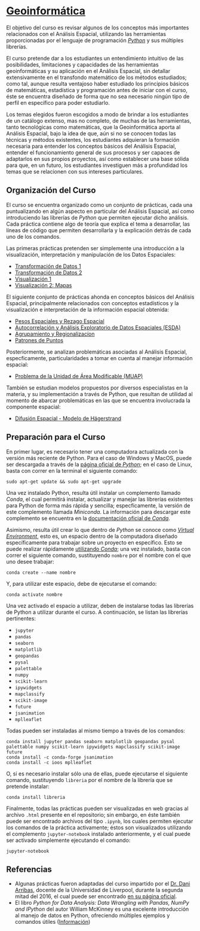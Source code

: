 # [Geoinformática](https://centrogeo.github.io/curso-geoinformatica-2/)

El objetivo del curso es revisar algunos de los conceptos más importantes relacionados con el Análisis Espacial, utilizando las herramientas proporcionadas por el lenguaje de programación *[Python](https://en.wikipedia.org/wiki/Python_(programming_language))* y sus múltiples librerías.

El curso pretende dar a los estudiantes un entendimiento intuitivo de las posibilidades, limitaciones y capacidades de las herramientas geoinformáticas y su aplicación en el Análisis Espacial, sin detallar extensivamente en el transfondo matemático de los métodos estudiados; como tal, aunque resulta ventajoso haber estudiado los principios básicos de matemáticas, estadística y programación antes de iniciar con el curso, éste se encuentra diseñado de forma que no sea necesario ningún tipo de perfil en específico para poder estudiarlo.

Los temas elegidos fueron escogidos a modo de brindar a los estudiantes de un catálogo extenso, mas no completo, de muchas de las herramientas, tanto tecnológicas como matemáticas, que la Geoinformática aporta al Análisis Espacial, bajo la idea de que, aún si no se conocen todas las técnicas y métodos existentes, los estudiantes adquieran la formación necesaria para entender los conceptos básicos del Análisis Espacial, entender el funcionamiento general de sus procesos y ser capaces de adaptarlos en sus propios proyectos, así como establecer una base sólida para que, en un futuro, los estudiantes investiguen más a profundidad los temas que se relacionen con sus intereses particulares.

## Organización del Curso
El curso se encuentra organizado como un conjunto de prácticas, cada una puntualizando en algún aspecto en particular del Análisis Espacial, así como introduciendo las librerías de *Python* que permiten ejecutar dicho análisis. Cada práctica contiene algo de teoría que explica el tema a desarrollar, las líneas de código que permiten desarrollarla y la explicación detrás de cada uno de los comandos.

Las primeras prácticas pretenden ser simplemente una introducción a la visualización, interpretación y manipulación de los Datos Espaciales:
* [Transformación de Datos 1](./01_transformacion/01_transformacion.html)
* [Transformación de Datos 2](./01_transformacion/02_transformacion.html)
* [Visualización 1](./02_geovisualizacion/02_visualizacion.html)
* [Visualización 2: Mapas](./02_geovisualizacion/02_geovisualizacion.html)

El siguiente conjunto de prácticas ahonda en conceptos básicos del Análisis Espacial, principalmente relacionados con conceptos estadísticos y la visualización e interpretación de la información espacial obtenida:
* [Pesos Espaciales y Rezago Espacial](./04_pesosespaciales/04_pesosespaciales.html)
* [Autocorrelación y Análisis Exploratorio de Datos Espaciales (ESDA)](./05_autocorrelacion/05_autocorrelacion.html)
* [Agrupamiento y Regionalizacíon](./06_regionalizacion/06_intro.html)
* [Patrones de Puntos](./07_patrones/07_patrones.html)

Posteriormente, se analizan problemáticas asociadas al Análisis Espacial, especficamente, particularidades a tomar en cuenta al manejar información espacial:
* [Problema de la Unidad de Área Modificable (MUAP)](./08_muap/08_muap.html)

También se estudian modelos propuestos por diversos especialistas en la materia, y su implementación a través de Python, que resultan de utilidad al momento de abarcar problemáticas en las que se encuentra involucrada la componente espacial:
* [Difusión Espacial - Modelo de Hägerstrand](./09_difusionespacial/09_intro.html)

## Preparación para el Curso
En primer lugar, es necesario tener una computadora actualizada con la versión más reciente de Python. Para el caso de Windows y MacOS, puede ser descargada a través de la [página oficial de *Python*](https://www.python.org/downloads/); en el caso de Linux, basta con correr en la terminal el siguiente comando:
```
sudo apt-get update && sudo apt-get upgrade
```
Una vez instalado Python, resulta útil instalar un complemento llamado *Conda*, el cual permitirá instalar, actualizar y manejar las librerías existentes para Python de forma más rápida y sencilla; especficamente, la versión de este complemento llamada *Miniconda*. La información para descargar este complemento se encuentra en la [documentación oficial de *Conda*](https://docs.conda.io/en/latest/miniconda.html).

Asimismo, resulta útil crear lo que dentro de *Python* se conoce como [*Virtual Environment*](https://www.geeksforgeeks.org/python-virtual-environment/), esto es, un espacio dentro de la computadora diseñado específicamente para trabajar sobre un proyecto en específico. Esto se puede realizar rápidamente [utilizando *Conda*](https://docs.conda.io/projects/conda/en/latest/user-guide/tasks/manage-environments.html); una vez instalado, basta con correr el siguiente comando, sustituyendo `nombre` por el nombre con el que uno desee trabajar:
```
conda create --name nombre
```
Y, para utilizar este espacio, debe de ejecutarse el comando:
```
conda activate nombre
```
Una vez activado el espacio a utilizar, deben de instalarse todas las librerías de Python a utilizar durante el curso. A continuación, se listan las librerías pertinentes:
* `jupyter`
* `pandas`
* `seaborn`
* `matplotlib`
* `geopandas`
* `pysal`
* `palettable`
* `numpy`
* `scikit-learn`
* `ipywidgets`
* `mapclassify`
* `scikit-image`
* `future`
* `jsanimation`
* `mplleaflet`

Todas pueden ser instaladas al mismo tiempo a través de los comandos:
```
conda install jupyter pandas seaborn matplotlib geopandas pysal palettable numpy scikit-learn ipywidgets mapclassify scikit-image future
conda install -c conda-forge jsanimation
conda install -c ioos mplleaflet
```
O, si es necesario instalar sólo una de ellas, puede ejecutarse el siguiente comando, sustituyendo `libreria` por el nombre de la librería que se pretende instalar:
```
conda install libreria
```
Finalmente, todas las prácticas pueden ser visualizadas en web gracias al archivo `.html` presente en el repositorio; sin embargo, en éste también puede ser encontrado archivos del tipo `.ipynb`, los cuales permiten ejecutar los comandos de la práctica activamente; éstos son visualizados utilizando el complemento `jupyter-notebook` instalado anteriormente, y el cual puede ser activado simplemente ejecutando el comando:
```
jupyter-notebook
```

## Referencias
* Algunas prácticas fueron adaptadas del curso impartido por el [Dr. Dani Arribas](http://darribas.org/), docente de la Universidad de Liverpool, durante la segunda mitad del 2016, el cual puede ser encontrado [en su página oficial](http://darribas.org/gds16/).
* El libro *Python for Data Analysis: Data Wrangling with Pandas, NumPy and IPython* del autor William McKinney es una excelente introducción al manejo de datos en Python, ofreciendo múltiples ejemplos y comandos útiles ([Información](http://shop.oreilly.com/product/0636920023784.do))
